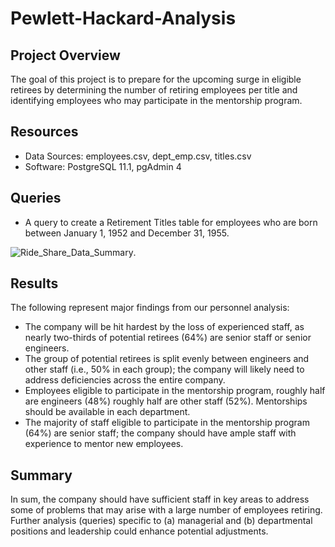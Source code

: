 # Pewlett-Hackard-Analysis

## Project Overview
The goal of this project is to prepare for the upcoming surge in eligible retirees by determining the number of retiring employees per title and identifying employees who may participate in the mentorship program. 

## Resources
* Data Sources: employees.csv, dept_emp.csv, titles.csv
* Software: PostgreSQL 11.1, pgAdmin 4

## Queries
* A query to create a Retirement Titles table for employees who are born between January 1, 1952 and December 31, 1955. 

![Ride_Share_Data_Summary](/Resources/Ride_Share_Data_Summary.png).

## Results 
The following represent major findings from our personnel analysis:

* The company will be hit hardest by the loss of experienced staff, as nearly two-thirds of potential retirees (64%) are senior staff or senior engineers.
* The group of potential retirees is split evenly between engineers and other staff (i.e., 50% in each group); the company will likely need to address deficiencies across the entire company.
* Employees eligible to participate in the mentorship program, roughly half are engineers (48%) roughly half are other staff (52%). Mentorships should be available in each department.  
* The majority of staff eligible to participate in the mentorship program (64%) are senior staff; the company should have ample staff with experience to mentor new employees.

## Summary
In sum, the company should have sufficient staff in key areas to address some of problems that may arise with a large number of employees retiring. Further analysis (queries) specific to (a) managerial and (b) departmental positions and leadership could enhance potential adjustments.  

